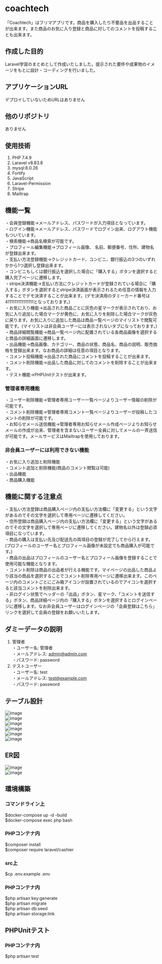# coachtech
「Coachtech」はフリマアプリです。商品を購入したり不要品を出品することが出来ます。また商品のお気に入り登録と商品に対してのコメントを投稿することも出来ます。

## 作成した目的
Laravel学習のまとめとして作成いたしました。提示された要件や成果物のイメージをもとに設計・コーディングを行いました。

## アプリケーションURL
デプロイしていないためURLはありません

## 他のリポジトリ
ありません

## 使用技術
1. PHP 7.4.9
2. Laravel v8.83.8
3. mysql:8.0.26
4. Fortify
5. JavaScript
6. Laravel-Permission
7. Stripe
8. Mailtrap

## 機能一覧
・会員登録機能→メールアドレス、パスワードが入力項目となっています。  
・ログイン機能→メールアドレス、パスワードでログイン出来、ログアウト機能もついています。  
・検索機能→商品名検索が可能です。  
・プロフィール編集機能→プロフィール画像、 名前、郵便番号、住所、建物名が登録出来ます。  
・支払い方法登録機能→クレジットカード、コンビニ、銀行振込の3つのいずれかから1つ選択し登録出来ます。   
・コンビニもしくは銀行振込を選択した場合に「購入する」ボタンを選択すると購入完了ページに遷移します。  
・stripe決済機能→支払い方法にクレジットカードが登録されている場合に「購入する」ボタンを選択するとstripe決済画面が表示されるため任意の情報を入力することでデモ決済することが出来ます。(デモ決済用のダミーカード番号は4111111111111111となっております。)  
・お気に入り機能→出品された商品ごとに灰色の星マークが表示されており、お気に入り追加した場合マークが黄色に、お気に入りを削除した場合マークが灰色に戻ります。お気に入りに追加した商品は商品一覧ページのマイリストで閲覧可能です。(マイリストは非会員ユーザーには表示されないタブになっております。)  
・商品詳細閲覧機能→商品一覧ページ内に配置されている各商品画像を選択すると商品の詳細画面に遷移します。  
・出品機能→商品画像、カテゴリー、商品の状態、商品名、商品の説明、販売価格を登録出来ます。なお商品の詳細は任意の項目となります。  
・コメント投稿機能→出品された商品にコメントを投稿することが出来ます。  
・コメント削除機能→出品した商品に対してのコメントを削除することが出来ます。  
・テスト機能→PHPUnitテストが出来ます。

### 管理者専用機能
・ユーザー削除機能→管理者専用ユーザー一覧ページよりユーザー情報の削除が可能です。  
・コメント削除機能→管理者専用コメント一覧ページよりユーザーが投稿したコメントの削除が可能です。  
・お知らせメール送信機能→管理者専用お知らせメール作成ページよりお知らせメールの作成が出来、管理者を含まないユーザー全員に対してメールの一斉送信が可能です。メールサービスはMailtrapを使用しております。
    
### 非会員ユーザーには利用できない機能
・お気に入り追加と削除機能  
・コメント追加と削除機能(商品のコメント閲覧は可能)  
・出品機能  
・商品購入機能  

## 機能に関する注意点 
・支払い方法登録は商品購入ページ内の支払い方法欄に「変更する」という文字があるのでその文字を選択して専用ページに遷移してください。   
・住所登録は商品購入ページ内の支払い方法欄に「変更する」という文字があるのでその文字を選択して専用ページに遷移してください。建物名以外は登録必須項目になっています。  
・商品の購入は支払い先及び配送先の両項目の登録が完了してから行えます。(プロフィールのユーザー名とプロフィール画像が未設定でも商品購入が可能です。)  
・商品の出品はプロフィールのユーザー名とプロフィール画像を登録することで使用可能な機能となります。  
・コメント削除は商品の出品者が行える機能です。マイページの出品した商品より該当の商品を選択することでコメント削除専用ページに遷移出来ます。このページ内のコメントごとにごみ箱アイコンが設置されているのでアイコンを選択すると該当コメントを削除出来ます。  
・非ログイン状態でヘッダーの「出品」ボタン、星マーク、「コメントを送信する」ボタン、商品詳細ページ内の「購入する」ボタンを選択するとログインページに遷移します。なお非会員ユーザーはログインページの「会員登録はこちら」リンクを選択して会員の登録をお願いいたします。  

## ダミーデータの説明
1.	管理者  
・ユーザー名: 管理者  
・メールアドレス: admin@admin.com  
・パスワード: password  
2.	テストユーザー  
・ユーザー名: test  
・メールアドレス: test@example.com  
・パスワード: password

## テーブル設計
![image](https://github.com/user-attachments/assets/51f023be-262e-491d-bddb-65d5e7585ca8)  
![image](https://github.com/user-attachments/assets/862eb85e-ea2b-4aa4-9e32-574ad1a926df)  
![image](https://github.com/user-attachments/assets/d87154c7-dc98-4758-984a-42b57907c821)  
![image](https://github.com/user-attachments/assets/290187d1-3258-4aa5-97cd-a4fa9de88b03)  
![image](https://github.com/user-attachments/assets/70ade95f-5ab8-4ae0-83a9-b8b65f3e0122)  
![image](https://github.com/user-attachments/assets/87c36da2-9272-4fd9-8a61-4f67924655c8)

## ER図
![image](https://github.com/user-attachments/assets/e34f4582-6b73-494f-97a1-06abe7f63cc6)  
![image](https://github.com/user-attachments/assets/78c4ae72-0f90-4874-89db-fd8d76f26fdf)

## 環境構築

### コマンドライン上
$docker-compose up -d -build  
$docker-compose exec php bash

### PHPコンテナ内
$composer install  
$composer require laravel/cashier

### src上
$cp .env.example .env

### PHPコンテナ内
$php artisan key:generate  
$php artisan migrate  
$php artisan db:seed  
$php artisan storage:link

## PHPUnitテスト

### PHPコンテナ内
$php artisan test
